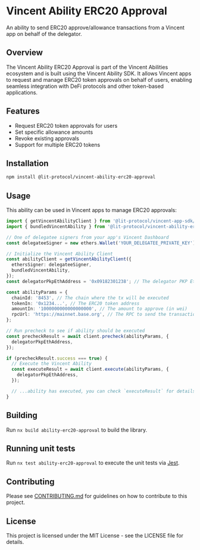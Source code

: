 # Vincent Ability ERC20 Approval

An ability to send ERC20 approve/allowance transactions from a Vincent app on behalf of the delegator.

## Overview

The Vincent Ability ERC20 Approval is part of the Vincent Abilities ecosystem and is built using the Vincent Ability SDK. It allows Vincent apps to request and manage ERC20 token approvals on behalf of users, enabling seamless integration with DeFi protocols and other token-based applications.

## Features

- Request ERC20 token approvals for users
- Set specific allowance amounts
- Revoke existing approvals
- Support for multiple ERC20 tokens

## Installation

```bash
npm install @lit-protocol/vincent-ability-erc20-approval
```

## Usage

This ability can be used in Vincent apps to manage ERC20 approvals:

```typescript
import { getVincentAbilityClient } from '@lit-protocol/vincent-app-sdk/abilityClient';
import { bundledVincentAbility } from '@lit-protocol/vincent-ability-erc20-approval';

// One of delegatee signers from your app's Vincent Dashboard
const delegateeSigner = new ethers.Wallet('YOUR_DELEGATEE_PRIVATE_KEY');

// Initialize the Vincent Ability Client
const abilityClient = getVincentAbilityClient({
  ethersSigner: delegateeSigner,
  bundledVincentAbility,
});
const delegatorPkpEthAddress = '0x09182301238'; // The delegator PKP Eth Address

const abilityParams = {
  chainId: '8453', // The chain where the tx will be executed
  tokenIn: '0x1234...', // The ERC20 token address
  amountIn: '1000000000000000000', // The amount to approve (in wei)
  rpcUrl: 'https://mainnet.base.org', // The RPC to send the transaction through
};

// Run precheck to see if ability should be executed
const precheckResult = await client.precheck(abilityParams, {
  delegatorPkpEthAddress,
});

if (precheckResult.success === true) {
  // Execute the Vincent Ability
  const executeResult = await client.execute(abilityParams, {
    delegatorPkpEthAddress,
  });

  // ...ability has executed, you can check `executeResult` for details
}
```

## Building

Run `nx build ability-erc20-approval` to build the library.

## Running unit tests

Run `nx test ability-erc20-approval` to execute the unit tests via [Jest](https://jestjs.io).

## Contributing

Please see [CONTRIBUTING.md](./CONTRIBUTING.md) for guidelines on how to contribute to this project.

## License

This project is licensed under the MIT License - see the LICENSE file for details.
